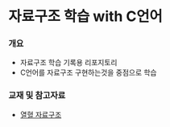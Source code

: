 # 자료구조 학습 with C언어
### 개요
* 자료구조 학습 기록용 리포지토리
* C언어를 자료구조 구현하는것을 중점으로 학습

### 교재 및 참고자료
* [열혈 자료구조](http://www.yes24.com/Product/Goods/6214396)
